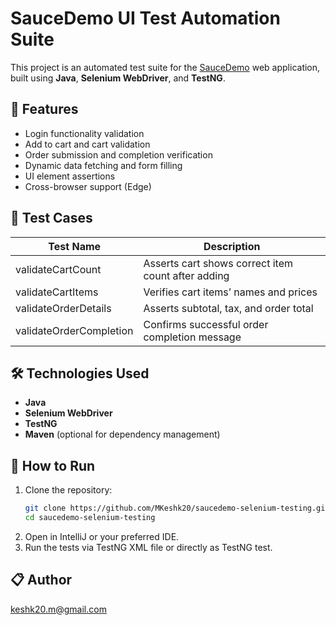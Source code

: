 # SauceDemo UI Test Automation Suite

This project is an automated test suite for the [SauceDemo](https://www.saucedemo.com/) web application, built using **Java**, **Selenium WebDriver**, and **TestNG**.

## 🚀 Features

- Login functionality validation
- Add to cart and cart validation
- Order submission and completion verification
- Dynamic data fetching and form filling
- UI element assertions
- Cross-browser support (Edge)

## 🧪 Test Cases

| Test Name                  | Description                                          |
|---------------------------|------------------------------------------------------|
| validateCartCount         | Asserts cart shows correct item count after adding  |
| validateCartItems         | Verifies cart items’ names and prices               |
| validateOrderDetails      | Asserts subtotal, tax, and order total              |
| validateOrderCompletion   | Confirms successful order completion message        |

## 🛠️ Technologies Used

- **Java**
- **Selenium WebDriver**
- **TestNG**
- **Maven** (optional for dependency management)

## 🧾 How to Run

1. Clone the repository:
   ```bash
   git clone https://github.com/MKeshk20/saucedemo-selenium-testing.git
   cd saucedemo-selenium-testing
2. Open in IntelliJ or your preferred IDE.
3. Run the tests via TestNG XML file or directly as TestNG test.

## 📋 Author
 keshk20.m@gmail.com
 
